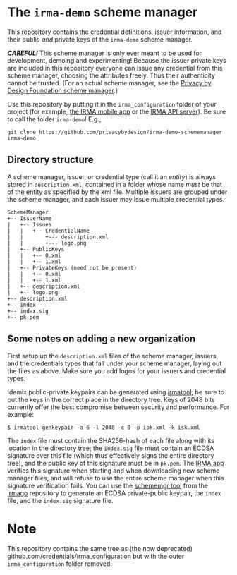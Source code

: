 # The `irma-demo` scheme manager

This repository contains the credential definitions, issuer information, and their public *and* private keys of the `irma-demo` scheme manager.

***CAREFUL!*** This scheme manager is only ever meant to be used for development, demoing and experimenting! Because the issuer private keys are included in this repository everyone can issue any credential from this scheme manager, choosing the attributes freely. Thus their authenticity cannot be trusted. (For an actual scheme manager, see the [Privacy by Design Foundation scheme manager](https://github.com/privacybydesign/pbdf-schememanager).)

Use this repository by putting it in the `irma_configuration` folder of your project (for example, [the IRMA mobile app](https://github.com/privacybydesign/irma_mobile/tree/master/ios/irma_configuration) or the [IRMA API server](https://github.com/privacybydesign/irma_api_server/tree/master/src/main/resources)). Be sure to call the folder `irma-demo`! E.g.,

    git clone https://github.com/privacybydesign/irma-demo-schememanager irma-demo

## Directory structure

A scheme manager, issuer, or credential type (call it an *entity*) is always stored in `description.xml`, contained in a folder whose name *must* be that of the entity as specified by the xml file. Multiple issuers are grouped under the scheme manager, and each issuer may issue multiple credential types.

    SchemeManager
    +-- IssuerName
    |   +-- Issues
    |   |   +-- CredentialName
    |   |       +--- description.xml
    |   |       +--- logo.png
    |   +-- PublicKeys
    |   |   +-- 0.xml
    |   |   +-- 1.xml
    |   +-- PrivateKeys (need not be present)
    |   |   +-- 0.xml
    |   |   +-- 1.xml
    |   +-- description.xml
    |   +-- logo.png
    +-- description.xml
    +-- index
    +-- index.sig
    +-- pk.pem

## Some notes on adding a new organization

First setup up the `description.xml` files of the scheme manager, issuers, and the credentials types that fall under your scheme manager, laying out the files as above. Make sure you add logos for your issuers and credential types.

Idemix public-private keypairs can be generated using [irmatool](https://github.com/mhe/irmatool); be sure to put the keys in the correct place in the directory tree. Keys of 2048 bits currently offer the best compromise between security and performance. For example:

```
$ irmatool genkeypair -a 6 -l 2048 -c 0 -p ipk.xml -k isk.xml
```

The `index` file must contain the SHA256-hash of each file along with its location in the directory tree; the `index.sig` file must contain an ECDSA signature over this file (which thus effectively signs the entire directory tree), and the public key of this signature must be in `pk.pem`. The [IRMA app](https://github.com/privacybydesign/irma_mobile) verifies this signature when starting and when downloading new scheme manager files, and will refuse to use the entire scheme manager when this signature verification fails. You can use the [schememgr tool](https://github.com/privacybydesign/irmago/tree/master/schememgr) from the [irmago](https://github.com/privacybydesign/irmago) repository to generate an ECDSA private-public keypair, the `index` file, and the `index.sig` signature file. 

# Note

This repository contains the same tree as (the now deprecated) [github.com/credentials/irma_configuration](https://github.com/credentials/irma_configuration) but with the outer `irma_configuration` folder removed.
